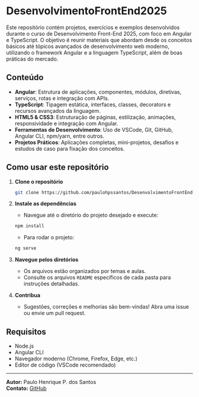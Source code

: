 # DesenvolvimentoFrontEnd2025

Este repositório contém projetos, exercícios e exemplos desenvolvidos durante o curso de Desenvolvimento Front-End 2025, com foco em Angular e TypeScript. O objetivo é reunir materiais que abordam desde os conceitos básicos até tópicos avançados de desenvolvimento web moderno, utilizando o framework Angular e a linguagem TypeScript, além de boas práticas do mercado.

## Conteúdo

- **Angular**: Estrutura de aplicações, componentes, módulos, diretivas, serviços, rotas e integração com APIs.
- **TypeScript**: Tipagem estática, interfaces, classes, decorators e recursos avançados da linguagem.
- **HTML5 & CSS3**: Estruturação de páginas, estilização, animações, responsividade e integração com Angular.
- **Ferramentas de Desenvolvimento**: Uso de VSCode, Git, GitHub, Angular CLI, npm/yarn, entre outros.
- **Projetos Práticos**: Aplicações completas, mini-projetos, desafios e estudos de caso para fixação dos conceitos.

## Como usar este repositório

1. **Clone o repositório**
   ```bash
   git clone https://github.com/paulohpssantos/DesenvolvimentoFrontEnd2025.git
   ```

2. **Instale as dependências**
   - Navegue até o diretório do projeto desejado e execute:
   ```bash
   npm install
   ```
   - Para rodar o projeto:
   ```bash
   ng serve
   ```

3. **Navegue pelos diretórios**
   - Os arquivos estão organizados por temas e aulas.
   - Consulte os arquivos `README` específicos de cada pasta para instruções detalhadas.

4. **Contribua**
   - Sugestões, correções e melhorias são bem-vindas! Abra uma issue ou envie um pull request.

## Requisitos

- Node.js
- Angular CLI
- Navegador moderno (Chrome, Firefox, Edge, etc.)
- Editor de código (VSCode recomendado)


---

**Autor:** Paulo Henrique P. dos Santos  
**Contato:** [GitHub](https://github.com/paulohpssantos)
